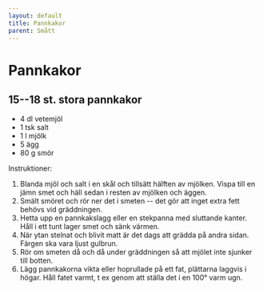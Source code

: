 ```yaml
---
layout: default
title: Pannkakor
parent: Smått
---
```

# Pannkakor

## 15--18 st. stora pannkakor

-   4 dl vetemjöl
-   1 tsk salt
-   1 l mjölk
-   5 ägg
-   80 g smör

Instruktioner:

1.  Blanda mjöl och salt i en skål och tillsätt hälften av mjölken.
    Vispa till en jämn smet och häll sedan i resten av mjölken och
    äggen.
2.  Smält smöret och rör ner det i smeten -- det gör att inget extra
    fett behövs vid gräddningen.
3.  Hetta upp en pannkakslagg eller en stekpanna med sluttande kanter.
    Håll i ett tunt lager smet och sänk värmen.
4.  När ytan stelnat och blivit matt är det dags att grädda på andra
    sidan. Färgen ska vara ljust gulbrun.
5.  Rör om smeten då och då under gräddningen så att mjölet inte sjunker
    till botten.
6.  Lägg pannkakorna vikta eller hoprullade på ett fat, plättarna
    laggvis i högar. Håll fatet varmt, t ex genom att ställa det i en
    100° varm ugn.

